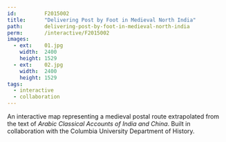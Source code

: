 ```yaml
---
id:         F2015002
title:      "Delivering Post by Foot in Medieval North India"
path:       delivering-post-by-foot-in-medieval-north-india
perm:       /interactive/F2015002
images:
  - ext:    01.jpg
    width:  2400
    height: 1529
  - ext:    02.jpg
    width:  2400
    height: 1529
tags:
  - interactive
  - collaboration
---
```

An interactive map representing a medieval postal route extrapolated from the text of _Arabic Classical Accounts of India and China_. Built in collaboration with the Columbia University Department of History. 
